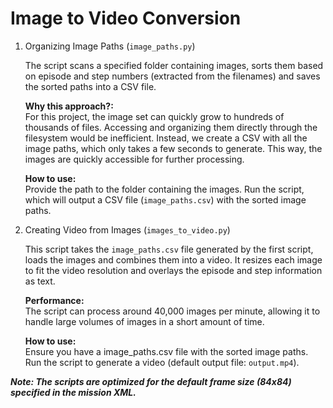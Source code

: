 # Image to Video Conversion

1. Organizing Image Paths (`image_paths.py`)  

    The script scans a specified folder containing images, sorts them based on episode and step numbers (extracted from the filenames) and saves the sorted paths into a CSV file.

    **Why this approach?:**  
        For this project, the image set can quickly grow to hundreds of thousands of files. Accessing and organizing them directly through the filesystem would be inefficient.
        Instead, we create a CSV with all the image paths, which only takes a few seconds to generate. This way, the images are quickly accessible for further processing.  
   
    **How to use:**  
        Provide the path to the folder containing the images.
        Run the script, which will output a CSV file (`image_paths.csv`) with the sorted image paths.  

2. Creating Video from Images (`images_to_video.py`)
    
    This script takes the `image_paths.csv` file generated by the first script, loads the images and combines them into a video. It resizes each image to fit the video resolution and overlays the episode and step information as text.
   
    **Performance:**  
        The script can process around 40,000 images per minute, allowing it to handle large volumes of images in a short amount of time.
   
    **How to use:**  
        Ensure you have a image_paths.csv file with the sorted image paths.
        Run the script to generate a video (default output file: `output.mp4`).
  
***Note: The scripts are optimized for the default frame size (84x84) specified in the mission XML.***
